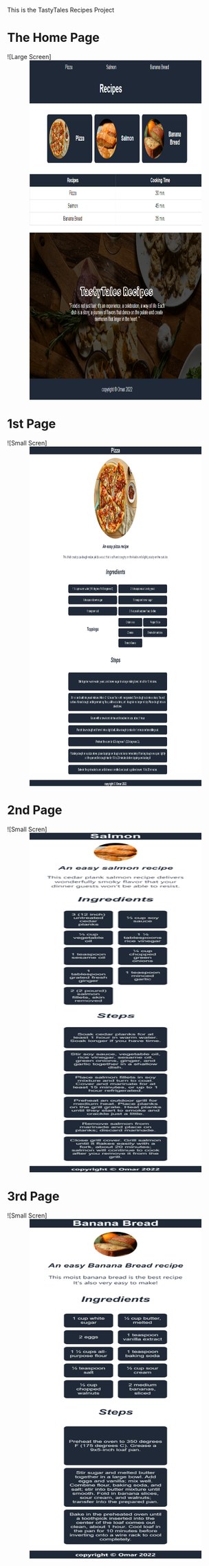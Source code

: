 This is the TastyTales Recipes Project

# The Home Page
![Large Screen]<img src="./imgs/large_device.png" width="400" height="790" style="display: block; margin: 0 auto">

# 1st Page
![Small Scren]<img src="./imgs/Pizza%20small.png" width="400" height="790" style="display: block; margin: 0 auto">

# 2nd Page
![Small Scren]<img src="./imgs/salmon%20small.png" width="400" height="790" style="display: block; margin: 0 auto">

# 3rd Page
![Small Scren]<img src="./imgs/Banana_bread%20small.png"  width="400" height="790" style="display: block; margin: 0 auto">


